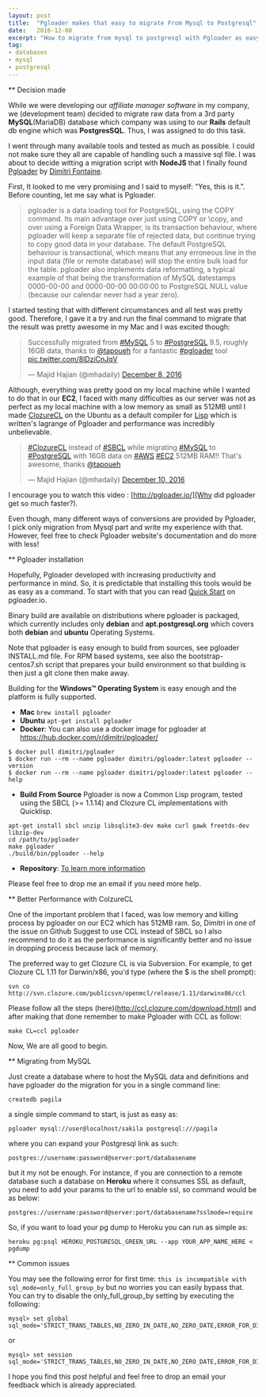 ```yaml
---
layout: post
title:  "Pgloader makes that easy to migrate From Mysql to Postgresql"
date:   2016-12-08
excerpt: "How to migrate from mysql to postgresql with Pgloader as easy as a command line."
tag:
- databases 
- mysql
- postgresql
---
```


** Decision made

While we were developing our *affiliate manager software* in my company, we (development team) decided to migrate raw data from 
a 3rd party **MySQL**(MariaDB) database which company was using to our **Rails** default db engine which was **PostgresSQL**. 
Thus, I was assigned to do this task. 

I went through many available tools and tested as much as possible. I could not make sure they all are capable 
of handling such a massive sql file. I was about to decide witting a migration script with **NodeJS** that 
I finally found [Pgloader](http://pgloader.io/) by [Dimitri Fontaine](https://twitter.com/tapoueh). 

First, It looked to me very promising and I said to myself: "Yes, this is it.". Before counting, let me say what is Pgloader. 

<blockquote>pgloader is a data loading tool for PostgreSQL, using the COPY command.
Its main advantage over just using COPY or \copy, and over using a Foreign Data Wrapper, is its transaction behaviour, where pgloader will keep a separate file of rejected data, but continue trying to copy good data in your database.
The default PostgreSQL behaviour is transactional, which means that any erroneous line in the input data (file or remote database) will stop the entire bulk load for the table.
pgloader also implements data reformatting, a typical example of that being the transformation of MySQL datestamps 0000-00-00 and 0000-00-00 00:00:00 to PostgreSQL NULL value (because our calendar never had a year zero).
</blockquote>


I started testing that with different circumstances and all test was pretty good. Therefore, I gave it a try and 
run the final command to migrate that the result was pretty awesome in my Mac and I was excited though:

<blockquote class="twitter-tweet" data-lang="en"><p lang="en" dir="ltr">Successfully migrated from <a href="https://twitter.com/hashtag/MySQL?src=hash">#MySQL</a> 5 to <a href="https://twitter.com/hashtag/PostgreSQL?src=hash">#PostgreSQL</a> 9.5, roughly 16GB data, thanks to <a href="https://twitter.com/tapoueh">@tapoueh</a> for a fantastic <a href="https://twitter.com/hashtag/pgloader?src=hash">#pgloader</a> tool <a href="https://t.co/8lDziCnJqV">pic.twitter.com/8lDziCnJqV</a></p>&mdash; Majid Hajian (@mhadaily) <a href="https://twitter.com/mhadaily/status/806763214092414976">December 8, 2016</a></blockquote>
<script async src="//platform.twitter.com/widgets.js" charset="utf-8"></script>

Although, everything was pretty good on my local machine while I wanted to do that in our **EC2**, I faced with many difficulties as
our server was not as perfect as my local machine with a low memory as small as 512MB until I made [ClozureCL](http://ccl.clozure.com/) on the Ubuntu as a default 
compiler for [Lisp](https://www.common-lisp.net/) which is written's lagrange of Pgloader and performance was incredibly unbelievable. 
 
 <blockquote class="twitter-tweet" data-lang="en"><p lang="en" dir="ltr"><a href="https://twitter.com/hashtag/ClozureCL?src=hash">#ClozureCL</a> instead of <a href="https://twitter.com/hashtag/SBCL?src=hash">#SBCL</a> while migrating <a href="https://twitter.com/hashtag/MySQL?src=hash">#MySQL</a> to <a href="https://twitter.com/hashtag/PostgreSQL?src=hash">#PostgreSQL</a> with 16GB data on <a href="https://twitter.com/hashtag/AWS?src=hash">#AWS</a> <a href="https://twitter.com/hashtag/EC2?src=hash">#EC2</a> 512MB RAM!! That&#39;s awesome, thanks <a href="https://twitter.com/tapoueh">@tapoueh</a></p>&mdash; Majid Hajian (@mhadaily) <a href="https://twitter.com/mhadaily/status/807632035300769792">December 10, 2016</a></blockquote>
 <script async src="//platform.twitter.com/widgets.js" charset="utf-8"></script>
 
I encourage you to watch this video : [http://pgloader.io/](Why did pgloader get so much faster?). 

Even though, many different ways of conversions are provided by Pgloader, I pick only migration from Mysql part and write my experience with that.
However, feel free to check Pgloader website's documentation and do more with less!
 
 
** Pgloader installation

Hopefully, Pgloader developed with increasing productivity and performance in mind. So, it is predictable that installing 
this tools would be as easy as a command. To start with that you can read [Quick Start](http://pgloader.io/howto/quickstart.html) on pgloader.io. 

Binary build are available on distributions where pgloader is packaged, which currently includes only **debian** and **apt.postgresql.org** which covers both **debian** and **ubuntu** Operating Systems.

Note that pgloader is easy enough to build from sources, see pgloader INSTALL.md file. For RPM based systems, see also the bootstrap-centos7.sh script that prepares your build environment so that building is then just a git clone then make away.

Building for the **Windows™ Operating System** is easy enough and the platform is fully supported.

 
* **Mac** `brew install pgloader`
* **Ubuntu** `apt-get install pgloader`
* **Docker**: You can also use a docker image for pgloader at https://hub.docker.com/r/dimitri/pgloader/ 

````docker
$ docker pull dimitri/pgloader
$ docker run --rm --name pgloader dimitri/pgloader:latest pgloader --version
$ docker run --rm --name pgloader dimitri/pgloader:latest pgloader --help
````
* **Build From Source** Pgloader is now a Common Lisp program, tested using the SBCL (>= 1.1.14) and Clozure CL implementations with Quicklisp.

````commandline
apt-get install sbcl unzip libsqlite3-dev make curl gawk freetds-dev libzip-dev
cd /path/to/pgloader
make pgloader
./build/bin/pgloader --help
````
* **Repository**: [To learn more information](https://github.com/dimitri/pgloader)

Please feel free to drop me an email if you need more help.

** Better Performance with ColzureCL 

One of the important problem that I faced, was low memory and killing process by pgloader on our EC2 which has 512MB ram. So, 
Dimitri in one of the issue on Github Suggest to use CCL instead of SBCL so I also recommend to do it as the performance is significantly
better and no issue in dropping process because lack of memory. 

The preferred way to get Clozure CL is via Subversion. For example, to get Clozure CL 1.11 for Darwin/x86, you'd type (where the $ is the shell prompt):

````git
svn co http://svn.clozure.com/publicsvn/openmcl/release/1.11/darwinx86/ccl
````

Please follow all the steps (here)(http://ccl.clozure.com/download.html) and after making that done remember to make Pgloader with CCL as follow:

````commandline
make CL=ccl pgloader
````
Now, We are all good to begin.

** Migrating from MySQL

Just create a database where to host the MySQL data and definitions and have pgloader do the migration for you in a single command line:

```commandline
createdb pagila
```  

a single simple command to start, is just as easy as:

````commandline
pgloader mysql://user@localhost/sakila postgresql:///pagila 
````

where you can expand your Postgresql link as such:

````commandline
postgres://username:password@server:port/databasename
````

but it my not be enough. For instance, if you are connection to a remote database such a database on **Heroku** where 
it consumes SSL as default, you need to add your params to the url to enable ssl, so command would be as below:

````commandline
postgres://username:password@server:port/databasename?sslmode=require
````

So, if you want to load your pg dump to Heroku you can run as simple as:

````commandline
heroku pg:psql HEROKU_POSTGRESQL_GREEN_URL --app YOUR_APP_NAME_HERE < pgdump
````


** Common issues

You may see the following error for first time: `this is incompatible with sql_mode=only_full_group_by`
but no worries you can easily bypass that. 
You can try to disable the only_full_group_by setting by executing the following:

````mysql
mysql> set global sql_mode='STRICT_TRANS_TABLES,NO_ZERO_IN_DATE,NO_ZERO_DATE,ERROR_FOR_DIVISION_BY_ZERO,NO_AUTO_CREATE_USER,NO_ENGINE_SUBSTITUTION';
````
or 

````mysql
mysql> set session sql_mode='STRICT_TRANS_TABLES,NO_ZERO_IN_DATE,NO_ZERO_DATE,ERROR_FOR_DIVISION_BY_ZERO,NO_AUTO_CREATE_USER,NO_ENGINE_SUBSTITUTION';
````

I hope you find this post helpful and feel free to drop an email your feedback which is already appreciated.



